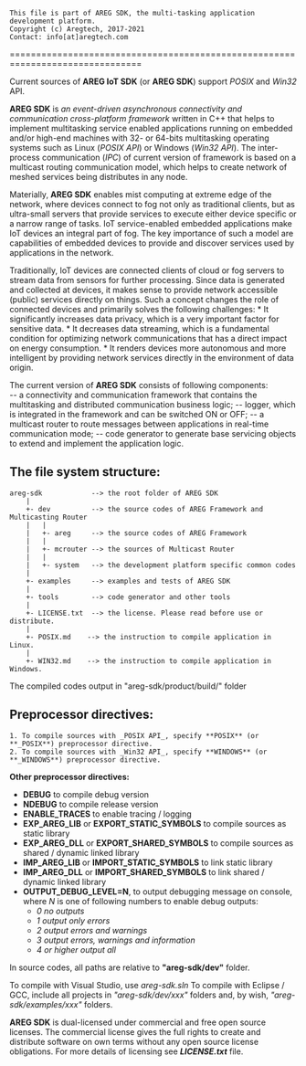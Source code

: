﻿```
This file is part of AREG SDK, the multi-tasking application development platform.
Copyright (c) Aregtech, 2017-2021
Contact: info[at]aregtech.com
```
===============================================================================

Current sources of **AREG IoT SDK** (or **AREG SDK**) support _POSIX_ and _Win32_ API.

**AREG SDK** is _an event-driven asynchronous connectivity and communication cross-platform framework_ written in C++ that helps to implement multitasking service enabled applications running on embedded and/or high-end machines with 32- or 64-bits multitasking operating systems such as Linux (_POSIX API_) or Windows (_Win32 API_). The inter-process communication (_IPC_) of current version of framework is based on a multicast routing communication model, which helps to create network of meshed services being distributes in any node.

Materially, **AREG SDK** enables mist computing at extreme edge of the network, where devices connect to fog not only as traditional clients, but as ultra-small servers that provide services to execute either device specific or a narrow range of tasks. IoT service-enabled embedded applications make IoT devices an integral part of fog. The key importance of such a model are capabilities of embedded devices to provide and discover services used by applications in  the  network.

Traditionally, IoT devices are connected clients of cloud or fog servers to stream data from sensors for further processing. Since data is generated and collected at devices, it makes sense to provide network accessible (public) services directly on things. Such a concept changes the role of connected devices and primarily solves the following challenges:
    * It significantly increases data privacy, which is a very important factor for sensitive data. 
    * It decreases data streaming, which is a fundamental condition for optimizing network communications that has a direct impact on energy consumption. 
    * It renders devices more autonomous and more intelligent by providing network services directly in the environment of data origin. 

 
The current version of **AREG SDK** consists of following components:  
    -- a connectivity and communication framework that contains the multitasking and distributed communication business logic;
    -- logger, which is integrated in the framework and can be switched ON or OFF;
    -- a multicast router to route messages between applications in real-time communication mode;
    -- code generator to generate base servicing objects to extend and implement the application logic.


## The file system structure:
```
areg-sdk            --> the root folder of AREG SDK
    |
    +- dev          --> the source codes of AREG Framework and Multicasting Router
    |   |
    |   +- areg     --> the source codes of AREG Framework
    |   |
    |   +- mcrouter --> the sources of Multicast Router
    |   |
    |   +- system   --> the development platform specific common codes
    |
    +- examples     --> examples and tests of AREG SDK
    |
    +- tools        --> code generator and other tools
    |
    +- LICENSE.txt  --> the license. Please read before use or distribute.
    |
    +- POSIX.md    --> the instruction to compile application in Linux.
    |
    +- WIN32.md    --> the instruction to compile application in Windows.
```
The compiled codes output in "areg-sdk/product/build/<platform info>" folder

## Preprocessor directives:

    1. To compile sources with _POSIX API_, specify **POSIX** (or **_POSIX**) preprocessor directive.
    2. To compile sources with _Win32 API_, specify **WINDOWS** (or **_WINDOWS**) preprocessor directive.

**Other preprocessor directives:**
- **DEBUG** to compile debug version
- **NDEBUG** to compile release version
- **ENABLE_TRACES** to enable tracing / logging
- **EXP_AREG_LIB** or **EXPORT_STATIC_SYMBOLS** to compile sources as static library
- **EXP_AREG_DLL** or **EXPORT_SHARED_SYMBOLS** to compile sources as shared / dynamic linked library
- **IMP_AREG_LIB** or **IMPORT_STATIC_SYMBOLS** to link static library
- **IMP_AREG_DLL** or **IMPORT_SHARED_SYMBOLS** to link shared / dynamic linked library
- **OUTPUT_DEBUG_LEVEL=N**, to output debugging message on console, where _N_ is one of following numbers to enable debug outputs: 
  - _0 no outputs_
  - _1 output only errors_
  - _2 output errors and warnings_
  - _3 output errors, warnings and information_
  - _4 or higher output all_

In source codes, all paths are relative to **"areg-sdk/dev"** folder.

To compile with Visual Studio, use _areg-sdk.sln_
To compile with Eclipse / GCC, include all projects in _"areg-sdk/dev/xxx"_ folders and, by wish, _"areg-sdk/examples/xxx"_ folders.

**AREG SDK** is dual-licensed under commercial and free open source licenses. The commercial license gives the full rights to create and distribute software on own terms without any open source license obligations. For more details of licensing see **_LICENSE.txt_** file.
